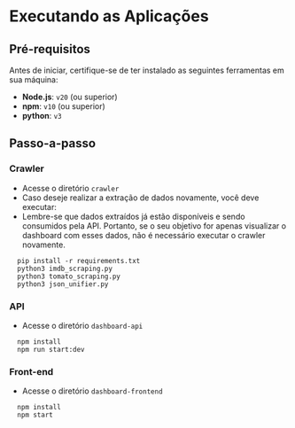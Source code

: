 # Executando as Aplicações

## Pré-requisitos

Antes de iniciar, certifique-se de ter instalado as seguintes ferramentas em sua máquina:

- **Node.js**: `v20` (ou superior)
- **npm**: `v10` (ou superior)
- **python**: `v3` 

## Passo-a-passo

### Crawler
- Acesse o diretório `crawler`
- Caso deseje realizar a extração de dados novamente, você deve executar:
- Lembre-se que dados extraídos já estão disponíveis e sendo consumidos pela API. Portanto, se o seu objetivo for apenas visualizar o dashboard com esses dados, não é necessário executar o crawler novamente.
```
  pip install -r requirements.txt
  python3 imdb_scraping.py
  python3 tomato_scraping.py
  python3 json_unifier.py
```

### API
- Acesse o diretório `dashboard-api`
```
  npm install
  npm run start:dev
```

### Front-end
- Acesse o diretório `dashboard-frontend`
```
  npm install
  npm start
```
